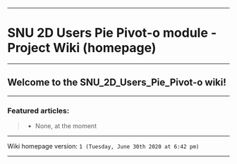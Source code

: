 
***

# SNU 2D Users Pie Pivot-o module - Project Wiki (homepage)

***

## Welcome to the SNU_2D_Users_Pie_Pivot-o wiki!

***

### Featured articles:

> * None, at the moment

***

Wiki homepage version: `1 (Tuesday, June 30th 2020 at 6:42 pm)`

***

